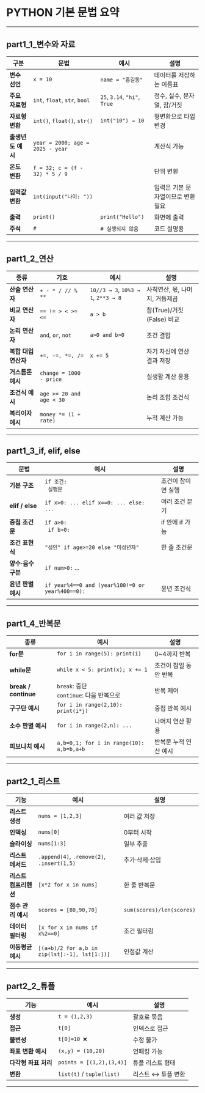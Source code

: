 # PYTHON 기본 문법 요약

---

## part1_1_변수와 자료

| 구분 | 문법 | 예시 | 설명 |
|------|------|------|------|
| **변수 선언** | `x = 10` | `name = "홍길동"` | 데이터를 저장하는 이름표 |
| **주요 자료형** | `int`, `float`, `str`, `bool` | `25`, `3.14`, `"hi"`, `True` | 정수, 실수, 문자열, 참/거짓 |
| **자료형 변환** | `int()`, `float()`, `str()` | `int("10") → 10` | 형변환으로 타입 변경 |
| **출생년도 예시** | `year = 2000; age = 2025 - year` | | 계산식 가능 |
| **온도 변환** | `f = 32; c = (f - 32) * 5 / 9` | | 단위 변환 |
| **입력값 변환** | `int(input("나이: "))` | | 입력은 기본 문자열이므로 변환 필요 |
| **출력** | `print()` | `print("Hello")` | 화면에 출력 |
| **주석** | `#` | `# 실행되지 않음` | 코드 설명용 |

---

## part1_2_연산

| 종류 | 기호 | 예시 | 설명 |
|------|------|------|------|
| **산술 연산자** | `+ - * / // % **` | `10//3 → 3`, `10%3 → 1`, `2**3 → 8` | 사칙연산, 몫, 나머지, 거듭제곱 |
| **비교 연산자** | `== != > < >= <=` | `a > b` | 참(True)/거짓(False) 비교 |
| **논리 연산자** | `and`, `or`, `not` | `a>0 and b>0` | 조건 결합 |
| **복합 대입 연산자** | `+=, -=, *=, /=` | `x += 5` | 자기 자신에 연산 결과 저장 |
| **거스름돈 예시** | `change = 1000 - price` | | 실생활 계산 응용 |
| **조건식 예시** | `age >= 20 and age < 30` | | 논리 조합 조건식 |
| **복리이자 예시** | `money *= (1 + rate)` | | 누적 계산 가능 |

---

## part1_3_if, elif, else

| 문법 | 예시 | 설명 |
|------|------|------|
| **기본 구조** | `if 조건:`<br>&nbsp;&nbsp;`실행문` | 조건이 참이면 실행 |
| **elif / else** | `if x>0: ... elif x==0: ... else: ...` | 여러 조건 분기 |
| **중첩 조건문** | `if a>0:`<br>&nbsp;&nbsp;`if b>0:` | if 안에 if 가능 |
| **조건 표현식** | `"성인" if age>=20 else "미성년자"` | 한 줄 조건문 |
| **양수·음수 구분** | `if num>0:` ... | | 입력값 판단 |
| **윤년 판별 예시** | `if year%4==0 and (year%100!=0 or year%400==0):` | 윤년 조건식 |

---

## part1_4_반복문

| 종류 | 예시 | 설명 |
|------|------|------|
| **for문** | `for i in range(5): print(i)` | 0~4까지 반복 |
| **while문** | `while x < 5: print(x); x += 1` | 조건이 참일 동안 반복 |
| **break / continue** | `break`: 중단<br>`continue`: 다음 반복으로 | 반복 제어 |
| **구구단 예시** | `for i in range(2,10): print(i*j)` | 중첩 반복 예시 |
| **소수 판별 예시** | `for i in range(2,n): ...` | 나머지 연산 활용 |
| **피보나치 예시** | `a,b=0,1; for i in range(10): a,b=b,a+b` | 반복문 누적 연산 예시 |

---

## part2_1_리스트

| 기능 | 예시 | 설명 |
|------|------|------|
| **리스트 생성** | `nums = [1,2,3]` | 여러 값 저장 |
| **인덱싱** | `nums[0]` | 0부터 시작 |
| **슬라이싱** | `nums[1:3]` | 일부 추출 |
| **리스트 메서드** | `.append(4)`, `.remove(2)`, `.insert(1,5)` | 추가·삭제·삽입 |
| **리스트 컴프리헨션** | `[x*2 for x in nums]` | 한 줄 반복문 |
| **점수 관리 예시** | `scores = [80,90,70]` | `sum(scores)/len(scores)` |
| **데이터 필터링** | `[x for x in nums if x%2==0]` | 조건 필터링 |
| **이동평균 예시** | `[(a+b)/2 for a,b in zip(lst[:-1], lst[1:])]` | 인접값 계산 |

---

## part2_2_튜플

| 기능 | 예시 | 설명 |
|------|------|------|
| **생성** | `t = (1,2,3)` | 괄호로 묶음 |
| **접근** | `t[0]` | 인덱스로 접근 |
| **불변성** | `t[0]=10 ❌` | 수정 불가 |
| **좌표 변환 예시** | `(x,y) = (10,20)` | 언패킹 가능 |
| **다각형 좌표 처리** | `points = [(1,2),(3,4)]` | 튜플 리스트 형태 |
| **변환** | `list(t)` / `tuple(list)` | 리스트 ↔ 튜플 변환 |

---
